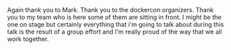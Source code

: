 Again thank you to Mark. Thank you to the dockercon organizers. Thank you to my team who is here some of them are sitting in front. I might be the one on stage but certainly everything that i'm going to talk about during this talk is the result of a group effort and
I'm really proud of the way that we all work together.

